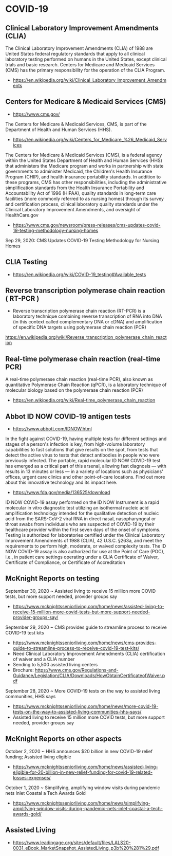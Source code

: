 # COVID-19

## Clinical Laboratory Improvement Amendments (CLIA)

The Clinical Laboratory Improvement Amendments (CLIA) of 1988 are United States federal regulatory standards that apply to all clinical laboratory testing performed on humans in the United States, except clinical trials and basic research. Centers for Medicare and Medicaid Services (CMS) has the primary responsibility for the operation of the CLIA Program.

* https://en.wikipedia.org/wiki/Clinical_Laboratory_Improvement_Amendments

## Centers for Medicare & Medicaid Services (CMS)

* https://www.cms.gov/

The Centers for Medicare & Medicaid Services, CMS, is part of the Department of Health and Human Services (HHS).

* https://en.wikipedia.org/wiki/Centers_for_Medicare_%26_Medicaid_Services

The Centers for Medicare & Medicaid Services (CMS), is a federal agency within the United States Department of Health and Human Services (HHS) that administers the Medicare program and works in partnership with state governments to administer Medicaid, the Children's Health Insurance Program (CHIP), and health insurance portability standards. In addition to these programs, CMS has other responsibilities, including the administrative simplification standards from the Health Insurance Portability and Accountability Act of 1996 (HIPAA), quality standards in long-term care facilities (more commonly referred to as nursing homes) through its survey and certification process, clinical laboratory quality standards under the Clinical Laboratory Improvement Amendments, and oversight of HealthCare.gov

* https://www.cms.gov/newsroom/press-releases/cms-updates-covid-19-testing-methodology-nursing-homes

Sep 29, 2020: CMS Updates COVID-19 Testing Methodology for Nursing Homes


## CLIA Testing

* https://en.wikipedia.org/wiki/COVID-19_testing#Available_tests

## Reverse transcription polymerase chain reaction ( RT-PCR )

* Reverse transcription polymerase chain reaction (RT-PCR) is a laboratory technique combining reverse transcription of RNA into DNA (in this context called complementary DNA or cDNA) and amplification of specific DNA targets using polymerase chain reaction (PCR)

https://en.wikipedia.org/wiki/Reverse_transcription_polymerase_chain_reaction

## Real-time polymerase chain reaction (real-time PCR)

A real-time polymerase chain reaction (real-time PCR), also known as quantitative Polymerase Chain Reaction (qPCR), is a laboratory technique of molecular biology based on the polymerase chain reaction (PCR)

* https://en.wikipedia.org/wiki/Real-time_polymerase_chain_reaction


## Abbot ID NOW COVID-19 antigen tests

* https://www.abbott.com/IDNOW.html

In the fight against COVID-19, having multiple tests for different settings and stages of a person's infection is key, from high-volume laboratory capabilities to fast solutions that give results on the spot, from tests that detect the active virus to tests that detect antibodies in people who were previously infected. The portable, rapid molecular ID NOW COVID-19 test has emerged as a critical part of this arsenal, allowing fast diagnosis — with results in 13 minutes or less — in a variety of locations such as physicians' offices, urgent care clinics and other point-of-care locations. Find out more about this innovative technology and its impact here.

* https://www.fda.gov/media/136525/download

ID NOW COVID-19 assay performed on the ID NOW Instrument is a rapid molecular in vitro diagnostic test utilizing an isothermal nucleic acid amplification technology intended for the qualitative detection of
nucleic acid from the SARS-CoV-2 viral RNA in direct nasal, nasopharyngeal or throat swabs from individuals who are suspected of COVID-19 by their healthcare provider within the first seven days of the
onset of symptoms. Testing is authorized for laboratories certified under the Clinical Laboratory Improvement Amendments of 1988 (CLIA), 42 U.S.C. §263a, and meet the requirements to perform high,
moderate, or waived complexity tests. The ID NOW COVID-19 assay is also authorized for use at the Point of Care (POC), i.e., in patient care settings operating under a CLIA Certificate of Waiver, Certificate of
Compliance, or Certificate of Accreditation



## McKnight Reports on testing

September 30, 2020 ~ Assisted living to receive 15 million more COVID tests, but more support needed, provider groups say
* https://www.mcknightsseniorliving.com/home/news/assisted-living-to-receive-15-million-more-covid-tests-but-more-support-needed-provider-groups-say/

September 29, 2020 ~ CMS provides guide to streamline process to receive COVID-19 test kits
* https://www.mcknightsseniorliving.com/home/news/cms-provides-guide-to-streamline-process-to-receive-covid-19-test-kits/
* Need Clinical Laboratory Improvement Amendments (CLIA) certification of waiver and a CLIA number
* Sending to 5,500 assisted living centers
* Brochure: https://www.cms.gov/Regulations-and-Guidance/Legislation/CLIA/Downloads/HowObtainCertificateofWaiver.pdf

September 28, 2020 ~ More COVID-19 tests on the way to assisted living communities, HHS says
* https://www.mcknightsseniorliving.com/home/news/more-covid-19-tests-on-the-way-to-assisted-living-communities-hhs-says/
* Assisted living to receive 15 million more COVID tests, but more support needed, provider groups say


## McKnight Reports on other aspects

October 2, 2020 ~ HHS announces $20 billion in new COVID-19 relief funding; Assisted living eligible
* https://www.mcknightsseniorliving.com/home/news/assisted-living-eligible-for-20-billion-in-new-relief-funding-for-covid-19-related-losses-expenses/

October 1, 2020 ~ Simplifying, amplifying window visits during pandemic nets Inlet Coastal a Tech Awards Gold
* https://www.mcknightsseniorliving.com/home/news/simplifying-amplifying-window-visits-during-pandemic-nets-inlet-coastal-a-tech-awards-gold/

## Assisted Living

* https://www.leadingage.org/sites/default/files/LALS20-0031_eBook_MarketSnapshot_AssistedLiving_p3b%20%281%29.pdf


